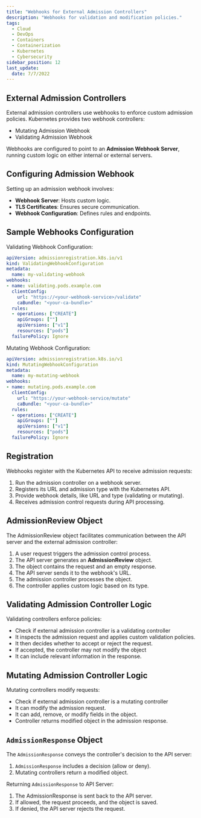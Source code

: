 ```yaml
---
title: "Webhooks for External Admission Controllers"
description: "Webhooks for validation and modification policies."
tags:
  - Cloud
  - DevOps
  - Containers
  - Containerization
  - Kubernetes
  - Cybersecurity
sidebar_position: 12
last_update:
  date: 7/7/2022
---
```





## External Admission Controllers

External admission controllers use webhooks to enforce custom admission policies. Kubernetes provides two webhook controllers:

- Mutating Admission Webhook
- Validating Admission Webhook

Webhooks are configured to point to an **Admission Webhook Server**, running custom logic on either internal or external servers.


## Configuring Admission Webhook 

Setting up an admission webhook involves:

- **Webhook Server**: Hosts custom logic.
- **TLS Certificates**: Ensures secure communication.
- **Webhook Configuration**: Defines rules and endpoints.

## Sample Webhooks Configuration

Validating Webhook Configuration:

```yaml 
apiVersion: admissionregistration.k8s.io/v1
kind: ValidatingWebhookConfiguration
metadata:
  name: my-validating-webhook
webhooks:
- name: validating.pods.example.com
  clientConfig:
    url: "https://<your-webhook-service>/validate"
    caBundle: "<your-ca-bundle>"
  rules:
  - operations: ["CREATE"]
    apiGroups: [""]
    apiVersions: ["v1"]
    resources: ["pods"]
  failurePolicy: Ignore
```


Mutating Webhook Configuration:

```yaml
apiVersion: admissionregistration.k8s.io/v1
kind: MutatingWebhookConfiguration
metadata:
  name: my-mutating-webhook
webhooks:
- name: mutating.pods.example.com
  clientConfig:
    url: "https://your-webhook-service/mutate"
    caBundle: "<your-ca-bundle>"
  rules:
  - operations: ["CREATE"]
    apiGroups: [""]
    apiVersions: ["v1"]
    resources: ["pods"]
  failurePolicy: Ignore
```


## Registration

Webhooks register with the Kubernetes API to receive admission requests:

1. Run the admission controller on a webhook server.
2. Registers its URL and admission type with the Kubernetes API.
3. Provide webhook details, like URL and type (validating or mutating).
4. Receives admission control requests during API processing.


## AdmissionReview Object  

The AdmissionReview object facilitates communication between the API server and the external admission controller:  

1. A user request triggers the admission control process.  
2. The API server generates an **AdmissionReview** object.  
3. The object contains the request and an empty response.  
4. The API server sends it to the webhook's URL.  
5. The admission controller processes the object.  
6. The controller applies custom logic based on its type.  


## Validating Admission Controller Logic

Validating controllers enforce policies:

- Check if external admission controller is a validating controller
- It inspects the admission request and applies custom validation policies.
- It then decides whether to accept or reject the request.
- If accepted, the controller may not modify the object 
- It can include relevant information in the response.

## Mutating Admission Controller Logic

Mutating controllers modify requests:

- Check if external admission controller is a mutating controller
- It can modify the admission request. 
- It can add, remove, or modify fields in the object.
- Controller returns modified object in the admission response.


## `AdmissionResponse` Object

The `AdmissionResponse` conveys the controller's decision to the API server:

1. `AdmissionResponse` includes a decision (allow or deny).
2. Mutating controllers return a modified object.

Returning `AdmissionResponse` to API Server:

1. The AdmissionResponse is sent back to the API server.
2. If allowed, the request proceeds, and the object is saved.
3. If denied, the API server rejects the request.

